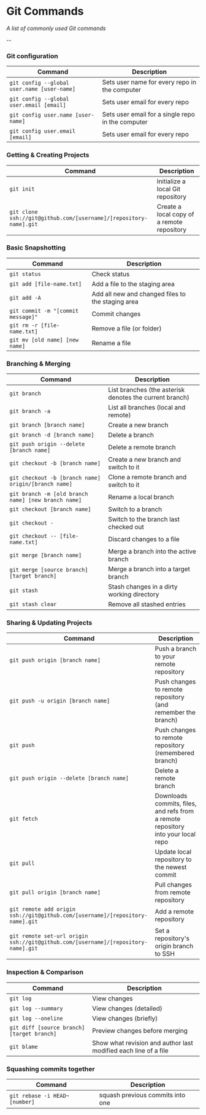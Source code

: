 # Git Commands

_A list of commonly used Git commands_

--

### Git configuration

| Command                                     | Description                                       |
| ------------------------------------------- | ------------------------------------------------- |
| `git config --global user.name [user-name]` | Sets user name for every repo in the computer     |
| `git config --global user.email [email]`    | Sets user email for every repo                    |
| `git config user.name [user-name]`          | Sets user email for a single repo in the computer |
| `git config user.email [email]`             | Sets user email for every repo                    |

### Getting & Creating Projects

| Command                                                           | Description                                |
| ----------------------------------------------------------------- | ------------------------------------------ |
| `git init`                                                        | Initialize a local Git repository          |
| `git clone ssh://git@github.com/[username]/[repository-name].git` | Create a local copy of a remote repository |

### Basic Snapshotting

| Command                            | Description                                       |
| ---------------------------------- | ------------------------------------------------- |
| `git status`                       | Check status                                      |
| `git add [file-name.txt]`          | Add a file to the staging area                    |
| `git add -A`                       | Add all new and changed files to the staging area |
| `git commit -m "[commit message]"` | Commit changes                                    |
| `git rm -r [file-name.txt]`        | Remove a file (or folder)                         |
| `git mv [old name] [new name]`     | Rename a file                                     |

### Branching & Merging

| Command                                              | Description                                             |
| ---------------------------------------------------- | ------------------------------------------------------- |
| `git branch`                                         | List branches (the asterisk denotes the current branch) |
| `git branch -a`                                      | List all branches (local and remote)                    |
| `git branch [branch name]`                           | Create a new branch                                     |
| `git branch -d [branch name]`                        | Delete a branch                                         |
| `git push origin --delete [branch name]`             | Delete a remote branch                                  |
| `git checkout -b [branch name]`                      | Create a new branch and switch to it                    |
| `git checkout -b [branch name] origin/[branch name]` | Clone a remote branch and switch to it                  |
| `git branch -m [old branch name] [new branch name]`  | Rename a local branch                                   |
| `git checkout [branch name]`                         | Switch to a branch                                      |
| `git checkout -`                                     | Switch to the branch last checked out                   |
| `git checkout -- [file-name.txt]`                    | Discard changes to a file                               |
| `git merge [branch name]`                            | Merge a branch into the active branch                   |
| `git merge [source branch] [target branch]`          | Merge a branch into a target branch                     |
| `git stash`                                          | Stash changes in a dirty working directory              |
| `git stash clear`                                    | Remove all stashed entries                              |

### Sharing & Updating Projects

| Command                                                                           | Description                                                                      |
| --------------------------------------------------------------------------------- | -------------------------------------------------------------------------------- |
| `git push origin [branch name]`                                                   | Push a branch to your remote repository                                          |
| `git push -u origin [branch name]`                                                | Push changes to remote repository (and remember the branch)                      |
| `git push`                                                                        | Push changes to remote repository (remembered branch)                            |
| `git push origin --delete [branch name]`                                          | Delete a remote branch                                                           |
| `git fetch`                                                                       | Downloads commits, files, and refs from a remote repository into your local repo |
| `git pull`                                                                        | Update local repository to the newest commit                                     |
| `git pull origin [branch name]`                                                   | Pull changes from remote repository                                              |
| `git remote add origin ssh://git@github.com/[username]/[repository-name].git`     | Add a remote repository                                                          |
| `git remote set-url origin ssh://git@github.com/[username]/[repository-name].git` | Set a repository's origin branch to SSH                                          |

### Inspection & Comparison

| Command                                    | Description                                                     |
| ------------------------------------------ | --------------------------------------------------------------- |
| `git log`                                  | View changes                                                    |
| `git log --summary`                        | View changes (detailed)                                         |
| `git log --oneline`                        | View changes (briefly)                                          |
| `git diff [source branch] [target branch]` | Preview changes before merging                                  |
| `git blame`                                | Show what revision and author last modified each line of a file |

### Squashing commits together

| Command                       | Description                      |
| ----------------------------- | -------------------------------- |
| `git rebase -i HEAD~[number]` | squash previous commits into one |
